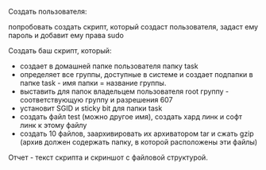 Создать пользователя:

попробовать создать скрипт, который создаст пользователя, задаст ему пароль и добавит ему права sudo

Создать баш скрипт, который:

* создает в домашней папке пользователя папку task
* определяет все группы, доступные в системе и создает подпапки в папке task - имя папки = название группы.
* выставить для папок владельцем пользователя root группу - соответствующую группу и разрешения 607
* установит SGID и sticky bit для папки task
* создать файл test (можно другое имя), создать хард линк и софт линк к этому файлу
* создать 10 файлов, заархивировать их архиватором tar и сжать gzip (архив должен содержать папку, в которой расположены эти файлы)

Отчет - текст скрипта и скриншот с файловой структурой.

